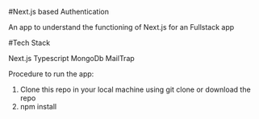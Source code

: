 #Next.js based Authentication

An app to understand the functioning of Next.js for an Fullstack app

#Tech Stack

Next.js
Typescript
MongoDb
MailTrap

Procedure to run the app:

1. Clone this repo in your local machine using git clone or download the repo
2. npm install

